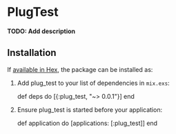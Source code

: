 # PlugTest

**TODO: Add description**

## Installation

If [available in Hex](https://hex.pm/docs/publish), the package can be installed as:

  1. Add plug_test to your list of dependencies in `mix.exs`:

        def deps do
          [{:plug_test, "~> 0.0.1"}]
        end

  2. Ensure plug_test is started before your application:

        def application do
          [applications: [:plug_test]]
        end

